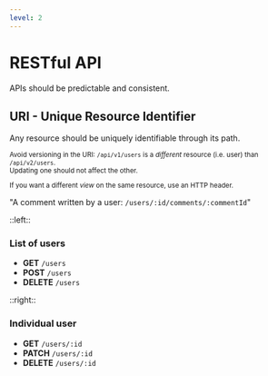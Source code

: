 ```yaml
---
level: 2
---
```

# RESTful API

APIs should be predictable and consistent.

## URI - Unique Resource Identifier

Any resource should be <span class="text-teal-400">uniquely</span> identifiable through its path.

<v-click>

<small>

Avoid versioning in the URI: `/api/v1/users` is a *different* resource (i.e. user) than `/api/v2/users`.
<br>
Updating one should not affect the other.

If you want a different *view* on the same resource, use an HTTP header.

</small>

</v-click>

<v-click>

"A comment written by a user: `/users/:id/comments/:commentId`"

</v-click>

::left::
### List of users

- **GET** `/users`
- **POST** `/users`
- **DELETE** `/users`

::right::
### Individual user

- **GET** `/users/:id`
- **PATCH** `/users/:id`
- **DELETE** `/users/:id`

